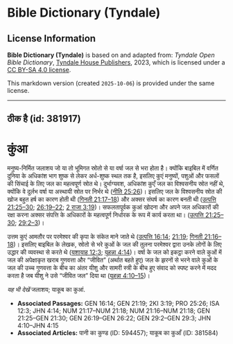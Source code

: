 # Bible Dictionary (Tyndale)

## License Information

**Bible Dictionary (Tyndale)** is based on and adapted from: _Tyndale Open Bible Dictionary_, [Tyndale House Publishers](https://tyndaleopenresources.com/), 2023, which is licensed under a [CC BY-SA 4.0 license](https://creativecommons.org/licenses/by-sa/4.0/legalcode.en).

This markdown version (created `2025-10-06`) is provided under the same license.



--------------------------------

## ठीक है (id: 381917)

कुंआ
====

मनुष्य\-निर्मित जलाशय जो या तो भूमिगत स्रोतो से या वर्षा जल से भरा होता है। क्योंकि बाइबिल में वर्णित दुनिया के अधिकांश भाग शुष्क से लेकर अर्ध\-शुष्क स्थल तक है, इसलिए कुएं मनुष्यों, पशुओं और फसलों की सिंचाई के लिए जल का महत्वपूर्ण स्रोत थे। दुर्भाग्यवश, अधिकांश कुएँ जल का विश्वसनीय स्रोत नहीं थे, क्योंकि वे दुर्लभ वर्षा या अस्थायी स्रोत पर निर्भर थे ([नीति 25:26](https://ref.ly/Prov25:26))। इसलिए जल के विश्वसनीय स्रोत की खोज बहुत हर्ष का कारण होती थी ([गिनती 21:17–18](https://ref.ly/Num21:17-Num21:18)) और अक्सर संघर्ष का कारण बनती थी ([उत्पत्ति 21:25–30](https://ref.ly/Gen21:25-Gen21:30); [26:19–22](https://ref.ly/Gen26:19-Gen26:22); [2 राजा 3:19](https://ref.ly/2Kgs3:19))। सफलतापूर्वक कुआं खोदना और अपने जल अधिकारों की रक्षा करना अक्सर संपत्ति के अधिकारों के महत्वपूर्ण निर्धारक के रूप में कार्य करता था। ([उत्पत्ति 21:25–30](https://ref.ly/Gen21:25-Gen21:30); [29:2–3](https://ref.ly/Gen29:2-Gen29:3))।

उत्तम कुएं आमतौर पर परमेश्वर की कृपा के संकेत माने जाते थे ([उत्पत्ति 16:14](https://ref.ly/Gen16:14); [21:19](https://ref.ly/Gen21:19); [गिनती 21:16–18](https://ref.ly/Num21:16-Num21:18))। इसलिए बाइबिल के लेखक, स्रोतो से भरे कुओं के जल की तुलना परमेश्वर द्वारा उनके लोगों के लिए उद्धार की व्यवस्था से करते थे ([यशायाह 12:3](https://ref.ly/Isa12:3); [यूहन्ना 4:14](https://ref.ly/John4:14))। वर्षा के जल को इकट्ठा करने वाले कुओं में जल की अपेक्षाकृत खराब गुणवत्ता और “जीवित” (अर्थात बहते हुए) जल के झरनों से भरने वाले कुओं के जल की उच्च गुणवत्ता के बीच का अंतर यीशु और सामरी स्त्री के बीच हुए संवाद को स्पष्ट करने में मदद करता है जब यीशु ने उसे “जीवित जल” दिया था ([यूहन्ना 4:10–15](https://ref.ly/John4:10-John4:15))।

*यह भी देखें* जलाशय; याकूब का कुआं.

* **Associated Passages:** GEN 16:14; GEN 21:19; 2KI 3:19; PRO 25:26; ISA 12:3; JHN 4:14; NUM 21:17–NUM 21:18; NUM 21:16–NUM 21:18; GEN 21:25–GEN 21:30; GEN 26:19–GEN 26:22; GEN 29:2–GEN 29:3; JHN 4:10–JHN 4:15
* **Associated Articles:** पानी का कुण्ड (ID: 594457); याकूब का कुआँ (ID: 381584)

